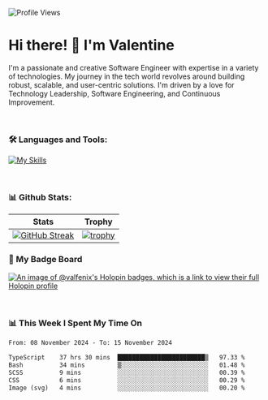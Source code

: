 
    
![Profile Views](https://komarev.com/ghpvc/?username=theodogwutech&color=blue)

# Hi there! 👋 I'm Valentine 
I'm a passionate and creative Software Engineer with expertise in a variety of technologies. My journey in the tech world revolves around building robust, scalable, and user-centric solutions. I'm driven by a love for Technology Leadership, Software Engineering, and Continuous Improvement.

<br />



### 🛠 Languages and Tools:

[![My Skills](https://skillicons.dev/icons?i=nodejs,js,nestjs,nextjs,react,vuejs,nuxtjs,express,tailwind,styledcomponents,materialui,mongodb,sequelize,mysql,postgres,pinia,redux,vite,html,css,pug,aws,prisma,bitbucket,bootstrap,emotion,git,gitlab,go,heroku,jest,netlify,nginx,npm,postman,rabbitmq,redis,supabase,svg,github,ts,ubuntu,vercel,vscode,yarn,powershell&perline=15)](https://skillicons.dev)

<br />

### 📊 Github Stats:

| Stats            | Trophy               |
|-----------------------|-------------------|
| [![GitHub Streak](https://streak-stats.demolab.com?user=theodogwutech&theme=great-gatsby&hide_border=true&border_radius=9.9)](https://git.io/streak-stats) | [![trophy](https://github-profile-trophy.vercel.app/?username=theodogwutech&theme=darkhub&column=7)](https://github.com/ryo-ma/github-profile-trophy) |

### 🥇 My Badge Board
[![An image of @valfenix's Holopin badges, which is a link to view their full Holopin profile](https://holopin.me/valfenix)](https://holopin.io/@valfenix)

<br />

### 📊 This Week I Spent My Time On
<!--START_SECTION:waka-->

```txt
From: 08 November 2024 - To: 15 November 2024

TypeScript    37 hrs 30 mins  ████████████████████████▒   97.33 %
Bash          34 mins         ▒░░░░░░░░░░░░░░░░░░░░░░░░   01.48 %
SCSS          9 mins          ░░░░░░░░░░░░░░░░░░░░░░░░░   00.39 %
CSS           6 mins          ░░░░░░░░░░░░░░░░░░░░░░░░░   00.29 %
Image (svg)   4 mins          ░░░░░░░░░░░░░░░░░░░░░░░░░   00.20 %
```

<!--END_SECTION:waka-->




